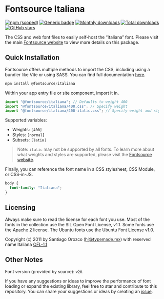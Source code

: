 # Fontsource Italiana

[![npm (scoped)](https://img.shields.io/npm/v/@fontsource/italiana?color=brightgreen)](https://www.npmjs.com/package/@fontsource/italiana) [![Generic badge](https://img.shields.io/badge/fontsource-passing-brightgreen)](https://github.com/fontsource/fontsource) [![Monthly downloads](https://badgen.net/npm/dm/@fontsource/italiana)](https://github.com/fontsource/fontsource) [![Total downloads](https://badgen.net/npm/dt/@fontsource/italiana)](https://github.com/fontsource/fontsource) [![GitHub stars](https://img.shields.io/github/stars/fontsource/fontsource.svg?style=social&label=Star)](https://github.com/fontsource/fontsource/stargazers)

The CSS and web font files to easily self-host the “Italiana” font. Please visit the main [Fontsource website](https://fontsource.org/fonts/italiana) to view more details on this package.

## Quick Installation

Fontsource offers multiple methods to import the CSS, including using a bundler like Vite or using SASS. You can find full documentation [here](https://fontsource.org/docs/getting-started/introduction).

```javascript
npm install @fontsource/italiana
```

Within your app entry file or site component, import it in.

```javascript
import "@fontsource/italiana"; // Defaults to weight 400
import "@fontsource/italiana/400.css"; // Specify weight
import "@fontsource/italiana/400-italic.css"; // Specify weight and style
```

Supported variables:
- Weights: `[400]`
- Styles: `[normal]`
- Subsets: `[latin]`

> Note: `italic` may not be supported by all fonts. To learn more about what weights and styles are supported, please visit the [Fontsource website](https://fontsource.org/fonts/italiana).

Finally, you can reference the font name in a CSS stylesheet, CSS Module, or CSS-in-JS.

```css
body {
  font-family: "Italiana";
}
```

## Licensing
Always make sure to read the license for each font you use. Most of the fonts in the collection use the SIL Open Font License, v1.1. Some fonts use the Apache 2 license. The Ubuntu fonts use the Ubuntu Font License v1.0.

Copyright (c) 2011 by Santiago Orozco (hi@typemade.mx) with reserved name Italiana
[OFL-1.1](http://scripts.sil.org/OFL)

## Other Notes
Font version (provided by source): `v20`.

If you have any suggestions or ideas to improve the performance of font loading or expand the existing library, feel free to star and contribute to this repository. You can share your suggestions or ideas by creating an [issue](https://github.com/fontsource/fontsource/issues).